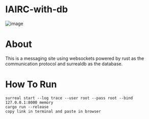 # IAIRC-with-db
![image](https://github.com/fraugho/IAIRC-with-db/assets/144178952/754c4e15-d5f7-43e4-9cb2-5765407ede94)
# About
This is a messaging site using websockets powered by rust as the communication protocol and surrealdb as the database.
# How To Run
```
surreal start --log trace --user root --pass root --bind 127.0.0.1:8000 memory
cargo run --release
copy link in terminal and paste in browser
```
